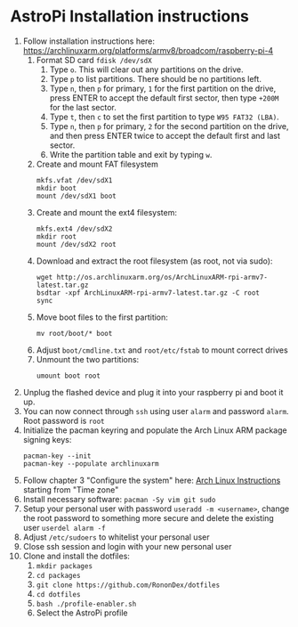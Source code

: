 # AstroPi Installation instructions

1. Follow installation instructions here: https://archlinuxarm.org/platforms/armv8/broadcom/raspberry-pi-4
    1. Format SD card `fdisk /dev/sdX`
        1. Type `o`. This will clear out any partitions on the drive.
        1. Type `p` to list partitions. There should be no partitions left.
        1. Type `n`, then `p` for primary, `1` for the first partition on the drive, press ENTER to accept the default first sector, then type `+200M` for the last sector.
        1. Type `t`, then `c` to set the first partition to type `W95 FAT32 (LBA)`.
        1. Type `n`, then `p` for primary, `2` for the second partition on the drive, and then press ENTER twice to accept the default first and last sector.
        1. Write the partition table and exit by typing `w`.
    1. Create and mount FAT filesystem
        ```
        mkfs.vfat /dev/sdX1
        mkdir boot
        mount /dev/sdX1 boot
        ```
	1. Create and mount the ext4 filesystem:
		```
		mkfs.ext4 /dev/sdX2
		mkdir root
		mount /dev/sdX2 root
		```
	1. Download and extract the root filesystem (as root, not via sudo): 
		```
		wget http://os.archlinuxarm.org/os/ArchLinuxARM-rpi-armv7-latest.tar.gz
		bsdtar -xpf ArchLinuxARM-rpi-armv7-latest.tar.gz -C root
		sync
		```
	1. Move boot files to the first partition: 
		```
		mv root/boot/* boot
		```
	1. Adjust `boot/cmdline.txt` and `root/etc/fstab` to mount correct drives
	1. Unmount the two partitions: 
		```
		umount boot root
		```
1. Unplug the flashed device and plug it into your raspberry pi and boot it up.
1. You can now connect through `ssh` using user `alarm` and password `alarm`. Root password is `root`
1. Initialize the pacman keyring and populate the Arch Linux ARM package signing keys: 
	```
	pacman-key --init
	pacman-key --populate archlinuxarm
	```
1. Follow chapter 3 "Configure the system" here: [Arch Linux Instructions](https://wiki.archlinux.org/title/Installation_guide#Time_zone) starting from "Time zone"
1. Install necessary software: `pacman -Sy vim git sudo`
1. Setup your personal user with password `useradd -m <username>`, change the root password to something more secure and delete the existing
   user `userdel alarm -f`
1. Adjust `/etc/sudoers` to whitelist your personal user
1. Close ssh session and login with your new personal user
1. Clone and install the dotfiles:
	1. `mkdir packages`
	1. `cd packages`
	1. `git clone https://github.com/RononDex/dotfiles`
	1. `cd dotfiles`
	1. `bash ./profile-enabler.sh`
	1. Select the AstroPi profile

